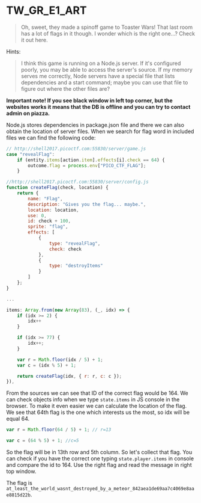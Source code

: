 # TW_GR_E1_ART

> Oh, sweet, they made a spinoff game to Toaster Wars! That last room has a lot of flags in it though. I wonder which is the right one...? Check it out here.

Hints:

> I think this game is running on a Node.js server. If it's configured poorly, you may be able to access the server's source. If my memory serves me correctly, Node servers have a special file that lists dependencies and a start command; maybe you can use that file to figure out where the other files are?

**Important note! If you see black window in left top corner, but the websites works it means that the DB is offline and you can try to contact admin on piazza.**

Node.js stores dependencies in package.json file and there we can also obtain the location of server files.
When we search for flag word in included files we can find the following code:
```js
// http://shell2017.picoctf.com:55830/server/game.js
case "revealFlag":
	if (entity.items[action.item].effects[i].check == 64) {
		outcome.flag = process.env["PICO_CTF_FLAG"];
	}
```

```js
//http://shell2017.picoctf.com:55830/server/config.js
function createFlag(check, location) {
	return {
		name: "Flag",
		description: "Gives you the flag... maybe.",
		location: location,
		use: 0,
		id: check + 100,
		sprite: "flag",
		effects: [
			{
				type: "revealFlag",
				check: check
			},
			{
				type: "destroyItems"
			}
		]
	};
}

...

items: Array.from(new Array(83), (_, idx) => {
	if (idx >= 2) {
		idx++
	}

	if (idx >= 77) {
		idx++;
	}

	var r = Math.floor(idx / 5) + 1;
	var c = (idx % 5) + 1;

	return createFlag(idx, { r: r, c: c });
}),
```

From the sources we can see that ID of the correct flag would be 164. We can check objects info when we type
`state.items` in JS console in the browser. To make it even easier we can calculate the location of the flag.
We see that 64th flag is the one which interests us the most, so idx will be equal 64.

```js
var r = Math.floor(64 / 5) + 1; // r=13

var c = (64 % 5) + 1; //c=5
```

So the flag will be in 13th row and 5th column. So let's collect that flag. You can check if you have the correct one typing
`state.player.items` in console and compare the id to 164. Use the right flag and read the message in right top window.

The flag is `at_least_the_world_wasnt_destroyed_by_a_meteor_842aea1de69aa7c4069e8aae8815d22b`.
